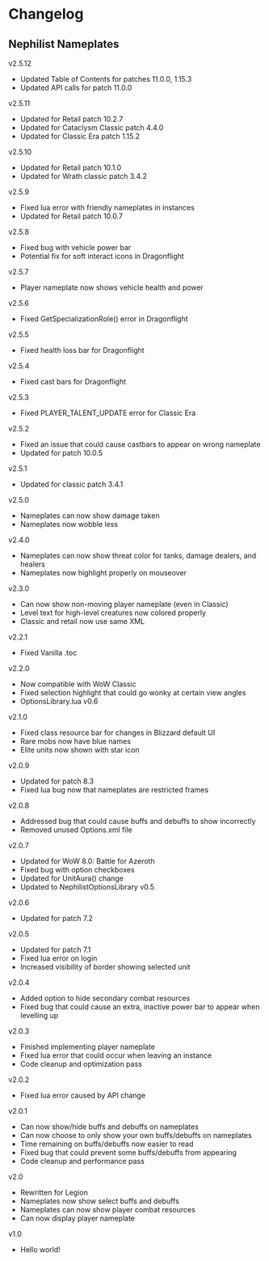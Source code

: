 # Changelog
## Nephilist Nameplates

v2.5.12
* Updated Table of Contents for patches 11.0.0, 1.15.3
* Updated API calls for patch 11.0.0

v2.5.11
* Updated for Retail patch 10.2.7
* Updated for Cataclysm Classic patch 4.4.0
* Updated for Classic Era patch 1.15.2

v2.5.10
* Updated for Retail patch 10.1.0
* Updated for Wrath classic patch 3.4.2

v2.5.9
* Fixed lua error with friendly nameplates in instances
* Updated for Retail patch 10.0.7

v2.5.8
* Fixed bug with vehicle power bar
* Potential fix for soft interact icons in Dragonflight

v2.5.7
* Player nameplate now shows vehicle health and power

v2.5.6
* Fixed GetSpecializationRole() error in Dragonflight

v2.5.5
* Fixed health loss bar for Dragonflight

v2.5.4
* Fixed cast bars for Dragonflight

v2.5.3
* Fixed PLAYER_TALENT_UPDATE error for Classic Era

v2.5.2
* Fixed an issue that could cause castbars to appear on wrong nameplate
* Updated for patch 10.0.5

v2.5.1
* Updated for classic patch 3.4.1

v2.5.0
* Nameplates can now show damage taken
* Nameplates now wobble less

v2.4.0
* Nameplates can now show threat color for tanks, damage dealers, and healers
* Nameplates now highlight properly on mouseover

v2.3.0
* Can now show non-moving player nameplate (even in Classic)
* Level text for high-level creatures now colored properly
* Classic and retail now use same XML

v2.2.1
* Fixed Vanilla .toc

v2.2.0
* Now compatible with WoW Classic
* Fixed selection highlight that could go wonky at certain view angles
* OptionsLibrary.lua v0.6

v2.1.0
* Fixed class resource bar for changes in Blizzard default UI
* Rare mobs now have blue names
* Elite units now shown with star icon

v2.0.9
* Updated for patch 8.3
* Fixed lua bug now that nameplates are restricted frames

v2.0.8
* Addressed bug that could cause buffs and debuffs to show incorrectly
* Removed unused Options.xml file

v2.0.7
* Updated for WoW 8.0: Battle for Azeroth
* Fixed bug with option checkboxes
* Updated for UnitAura() change
* Updated to NephilistOptionsLibrary v0.5

v2.0.6
* Updated for patch 7.2

v2.0.5
* Updated for patch 7.1
* Fixed lua error on login
* Increased visibility of border showing selected unit

v2.0.4
* Added option to hide secondary combat resources
* Fixed bug that could cause an extra, inactive power bar to appear when levelling up

v2.0.3
* Finished implementing player nameplate
* Fixed lua error that could occur when leaving an instance
* Code cleanup and optimization pass

v2.0.2
* Fixed lua error caused by API change

v2.0.1
* Can now show/hide buffs and debuffs on nameplates
* Can now choose to only show your own buffs/debuffs on nameplates
* Time remaining on buffs/debuffs now easier to read
* Fixed bug that could prevent some buffs/debuffs from appearing
* Code cleanup and performance pass

v2.0
* Rewritten for Legion
* Nameplates now show select buffs and debuffs
* Nameplates can now show player combat resources
* Can now display player nameplate

v1.0
* Hello world!

